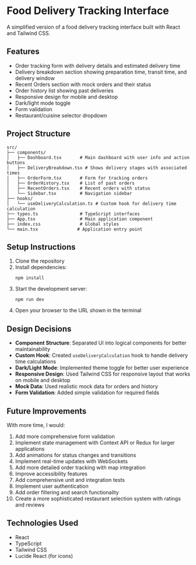 # Food Delivery Tracking Interface

A simplified version of a food delivery tracking interface built with React and Tailwind CSS.

## Features

- Order tracking form with delivery details and estimated delivery time
- Delivery breakdown section showing preparation time, transit time, and delivery window
- Recent Orders section with mock orders and their status
- Order history list showing past deliveries
- Responsive design for mobile and desktop
- Dark/light mode toggle
- Form validation
- Restaurant/cuisine selector dropdown

## Project Structure

```
src/
├── components/
│   ├── Dashboard.tsx       # Main dashboard with user info and action buttons
│   ├── DeliveryBreakdown.tsx # Shows delivery stages with associated times
│   ├── OrderForm.tsx       # Form for tracking orders
│   ├── OrderHistory.tsx    # List of past orders
│   ├── RecentOrders.tsx    # Recent orders with status
│   └── Sidebar.tsx         # Navigation sidebar
├── hooks/
│   └── useDeliveryCalculation.ts # Custom hook for delivery time calculation
├── types.ts                # TypeScript interfaces
├── App.tsx                 # Main application component
├── index.css               # Global styles
└── main.tsx               # Application entry point
```

## Setup Instructions

1. Clone the repository
2. Install dependencies:
   ```
   npm install
   ```
3. Start the development server:
   ```
   npm run dev
   ```
4. Open your browser to the URL shown in the terminal

## Design Decisions

- **Component Structure**: Separated UI into logical components for better maintainability
- **Custom Hook**: Created `useDeliveryCalculation` hook to handle delivery time calculations
- **Dark/Light Mode**: Implemented theme toggle for better user experience
- **Responsive Design**: Used Tailwind CSS for responsive layout that works on mobile and desktop
- **Mock Data**: Used realistic mock data for orders and history
- **Form Validation**: Added simple validation for required fields

## Future Improvements

With more time, I would:

1. Add more comprehensive form validation
2. Implement state management with Context API or Redux for larger applications
3. Add animations for status changes and transitions
4. Implement real-time updates with WebSockets
5. Add more detailed order tracking with map integration
6. Improve accessibility features
7. Add comprehensive unit and integration tests
8. Implement user authentication
9. Add order filtering and search functionality
10. Create a more sophisticated restaurant selection system with ratings and reviews

## Technologies Used

- React
- TypeScript
- Tailwind CSS
- Lucide React (for icons)